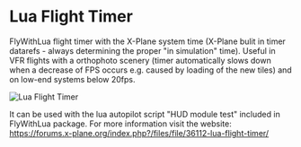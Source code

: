 # Lua Flight Timer

FlyWithLua flight timer with the X-Plane system time (X-Plane bulit in timer datarefs - always determining the proper "in simulation" time). Useful in VFR flights with a orthophoto scenery (timer automatically slows down when a decrease of FPS occurs e.g. caused by loading of the new tiles) and on low-end systems below 20fps.

![Lua Flight Timer](https://i.imgur.com/Wd6Lls9.jpg)

It can be used with the lua autopilot script "HUD module test" included in FlyWithLua package.
For more information visit the website: https://forums.x-plane.org/index.php?/files/file/36112-lua-flight-timer/
